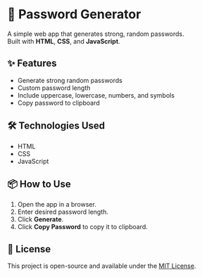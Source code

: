# 🔐 Password Generator

A simple web app that generates strong, random passwords.  
Built with **HTML**, **CSS**, and **JavaScript**.

## ✨ Features
- Generate strong random passwords
- Custom password length
- Include uppercase, lowercase, numbers, and symbols
- Copy password to clipboard

## 🛠️ Technologies Used
- HTML
- CSS
- JavaScript

## 📦 How to Use
1. Open the app in a browser.
2. Enter desired password length.
3. Click **Generate**.
4. Click **Copy Password** to copy it to clipboard.

## 📄 License
This project is open-source and available under the [MIT License](LICENSE).
